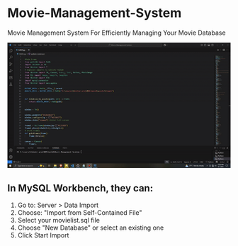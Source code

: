 # Movie-Management-System
Movie Management System For Efficiently Managing Your Movie Database

![Demo](assets/SachinthaDilsaratkinterproject.gif)

## In MySQL Workbench, they can:

1. Go to: Server > Data Import
2. Choose: "Import from Self-Contained File"
3. Select your movielist.sql file
4. Choose "New Database" or select an existing one
5. Click Start Import
